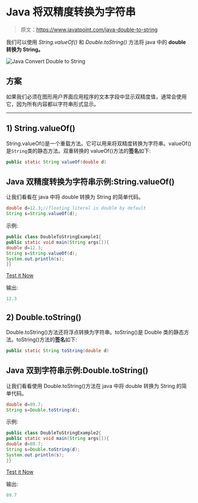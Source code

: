 # Java 将双精度转换为字符串

> 原文：<https://www.javatpoint.com/java-double-to-string>

我们可以使用 *String.valueOf()* 和 *Double.toString()* 方法将 java 中的 **double 转换为 String。**

![Java Convert Double to String](../img/5f7d466af221f69a62627c287a0108fc.png)

## 方案

如果我们必须在图形用户界面应用程序的文本字段中显示双精度值，通常会使用它，因为所有内容都以字符串形式显示。

* * *

## 1) String.valueOf()

String.valueOf()是一个重载方法。它可以用来将双精度转换为字符串。valueOf()是`String`类的静态方法。双重转换的 valueOf()方法的**签名**如下:

```java
public static String valueOf(double d)

```

## Java 双精度转换为字符串示例:String.valueOf()

让我们看看在 java 中将 double 转换为 String 的简单代码。

```java
double d=12.3;//floating literal is double by default
String s=String.valueOf(d);

```

示例:

```java
public class DoubleToStringExample1{
public static void main(String args[]){
double d=12.3;
String s=String.valueOf(d);
System.out.println(s);
}}

```

[Test it Now](https://www.javatpoint.com/opr/test.jsp?filename=DoubleToStringExample1)

输出:

```java
12.3

```

## 2) Double.toString()

Double.toString()方法还将浮点转换为字符串。toString()是 Double 类的静态方法。toString()方法的**签名**如下:

```java
public static String toString(double d)

```

## Java 双到字符串示例:Double.toString()

让我们看看使用 Double.toString()方法在 java 中将 double 转换为 String 的简单代码。

```java
double d=89.7;
String s=Double.toString(d);

```

示例:

```java
public class DoubleToStringExample2{
public static void main(String args[]){
double d=89.7;
String s=Double.toString(d);
System.out.println(s);
}}

```

[Test it Now](https://www.javatpoint.com/opr/test.jsp?filename=DoubleToStringExample2)

输出:

```java
89.7

```